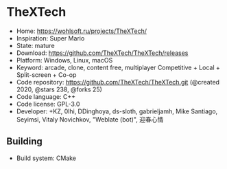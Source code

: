 # TheXTech

- Home: https://wohlsoft.ru/projects/TheXTech/
- Inspiration: Super Mario
- State: mature
- Download: https://github.com/TheXTech/TheXTech/releases
- Platform: Windows, Linux, macOS
- Keyword: arcade, clone, content free, multiplayer Competitive + Local + Split-screen + Co-op
- Code repository: https://github.com/TheXTech/TheXTech.git (@created 2020, @stars 238, @forks 25)
- Code language: C++
- Code license: GPL-3.0
- Developer: +KZ, 0lhi, DDinghoya, ds-sloth, gabrieljamh, Mike Santiago, Seyimsi, Vitaly Novichkov, "Weblate (bot)", 迎春心情

## Building

- Build system: CMake
